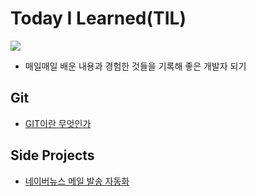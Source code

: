 # Today I Learned(TIL)

<a href="https://velog.io/@qowhdgn"><img src="https://img.shields.io/badge/blog-https://velog.io/@qowhdgn-green.svg"/></a>

* 매일매일 배운 내용과 경험한 것들을 기록해 좋은 개발자 되기

## Git
* [GIT이란 무엇인가](https://github.com/francisBae/TIL/blob/master/git/GIT%EC%9D%B4%EB%9E%80%20%EB%AC%B4%EC%97%87%EC%9D%B8%EA%B0%80.md)

## Side Projects
* [네이버뉴스 메일 발송 자동화](https://github.com/francisBae/proj_webcrawler)